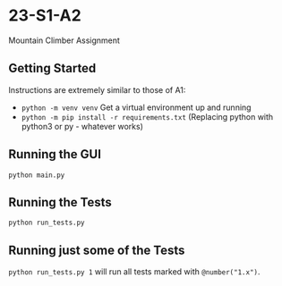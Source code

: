 # 23-S1-A2
Mountain Climber Assignment

## Getting Started

Instructions are extremely similar to those of A1:

* `python -m venv venv` Get a virtual environment up and running
* `python -m pip install -r requirements.txt` (Replacing python with python3 or py - whatever works)

## Running the GUI

`python main.py`

## Running the Tests

`python run_tests.py`

## Running just some of the Tests

`python run_tests.py 1` will run all tests marked with `@number("1.x")`.

